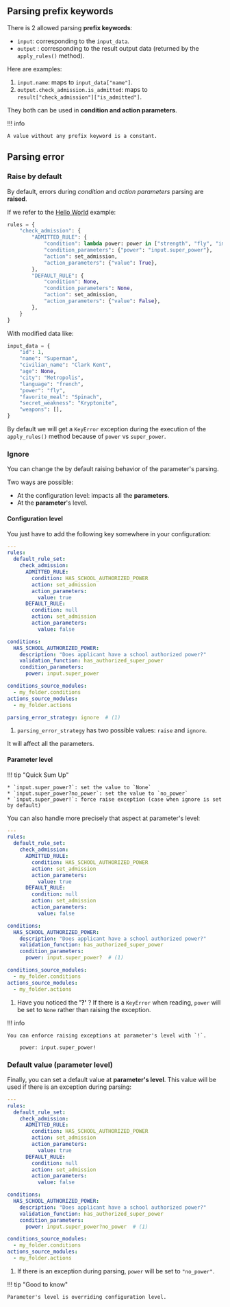 ## Parsing prefix keywords

There is 2 allowed parsing **prefix keywords**:

* `input`: corresponding to the `input_data`.
* `output` : corresponding to the result output data (returned by the `apply_rules()` method).

Here are examples:

1. `input.name`: maps to `input_data["name"]`.
2. `output.check_admission.is_admitted`: maps to `result["check_admission"]["is_admitted"]`.

They both can be used in **condition and action parameters**.

!!! info

    A value without any prefix keyword is a constant.

## Parsing error

### Raise by default

By default, errors during *condition* and *action parameters* parsing are **raised**.

If we refer to the [Hello World](how_to.md#hello-world) example:

```python hl_lines="5"
rules = {
    "check_admission": {
        "ADMITTED_RULE": {
            "condition": lambda power: power in ["strength", "fly", "immortality"],
            "condition_parameters": {"power": "input.super_power"}, 
            "action": set_admission,
            "action_parameters": {"value": True},
        },
        "DEFAULT_RULE": {
            "condition": None,
            "condition_parameters": None, 
            "action": set_admission,
            "action_parameters": {"value": False},
        },
    }
}
```

With modified data like:

```python hl_lines="8"
input_data = {
    "id": 1,
    "name": "Superman",
    "civilian_name": "Clark Kent",
    "age": None,
    "city": "Metropolis",
    "language": "french",
    "power": "fly",
    "favorite_meal": "Spinach",
    "secret_weakness": "Kryptonite",
    "weapons": [],
}
```

By default we will get a `KeyError` exception during the execution of the `apply_rules()` method because of `power` vs `super_power`.

### Ignore

You can change the by default raising behavior of the parameter's parsing.

Two ways are possible:

* At the configuration level: impacts all the **parameters**.
* At the **parameter**'s level. 


#### Configuration level

You just have to add the following key somewhere in your configuration:

```yaml hl_lines="28"
---
rules:
  default_rule_set:
    check_admission:
      ADMITTED_RULE:
        condition: HAS_SCHOOL_AUTHORIZED_POWER
        action: set_admission
        action_parameters:
          value: true
      DEFAULT_RULE:
        condition: null
        action: set_admission
        action_parameters:
          value: false

conditions:
  HAS_SCHOOL_AUTHORIZED_POWER:
    description: "Does applicant have a school authorized power?"
    validation_function: has_authorized_super_power
    condition_parameters:
      power: input.super_power

conditions_source_modules:
  - my_folder.conditions
actions_source_modules: 
  - my_folder.actions

parsing_error_strategy: ignore  # (1)
```

1. `parsing_error_strategy` has two possible values: `raise` and `ignore`.

It will affect all the parameters.

#### Parameter level

!!! tip "Quick Sum Up"

    * `input.super_power?`: set the value to `None`
    * `input.super_power?no_power`: set the value to `no_power`
    * `input.super_power!`: force raise exception (case when ignore is set by default)

You can also handle more precisely that aspect at parameter's level:

```yaml  hl_lines="21"
---
rules:
  default_rule_set:
    check_admission:
      ADMITTED_RULE:
        condition: HAS_SCHOOL_AUTHORIZED_POWER
        action: set_admission
        action_parameters:
          value: true
      DEFAULT_RULE:
        condition: null
        action: set_admission
        action_parameters:
          value: false

conditions:
  HAS_SCHOOL_AUTHORIZED_POWER:
    description: "Does applicant have a school authorized power?"
    validation_function: has_authorized_super_power
    condition_parameters:
      power: input.super_power?  # (1)

conditions_source_modules:
  - my_folder.conditions
actions_source_modules: 
  - my_folder.actions
```

1. Have you noticed the **'?'** ? If there is a `KeyError` when reading, `power` will be set to `None` rather than raising the exception.

!!! info

    You can enforce raising exceptions at parameter's level with `!`.
        
        power: input.super_power!

### Default value (parameter level)

Finally, you can set a default value at **parameter's level**. This value will be used if there is an exception during parsing:

```yaml  hl_lines="21"
---
rules:
  default_rule_set:
    check_admission:
      ADMITTED_RULE:
        condition: HAS_SCHOOL_AUTHORIZED_POWER
        action: set_admission
        action_parameters:
          value: true
      DEFAULT_RULE:
        condition: null
        action: set_admission
        action_parameters:
          value: false

conditions:
  HAS_SCHOOL_AUTHORIZED_POWER:
    description: "Does applicant have a school authorized power?"
    validation_function: has_authorized_super_power
    condition_parameters:
      power: input.super_power?no_power  # (1)

conditions_source_modules:
  - my_folder.conditions
actions_source_modules: 
  - my_folder.actions
```

1. If there is an exception during parsing, `power` will be set to `"no_power"`.

!!! tip "Good to know"

    Parameter's level is overriding configuration level.
